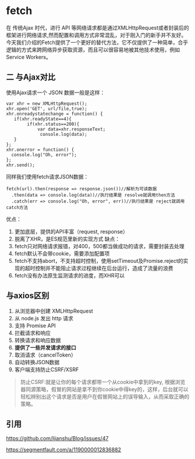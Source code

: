 # fetch

在 传统Ajax 时代，进行 API 等网络请求都是通过XMLHttpRequest或者封装后的框架进行网络请求,然而配置和调用方式非常混乱，对于刚入门的新手并不友好。今天我们介绍的Fetch提供了一个更好的替代方法，它不仅提供了一种简单，合乎逻辑的方式来跨网络异步获取资源，而且可以很容易地被其他技术使用，例如 Service Workers。

## 二 与Ajax对比

使用Ajax请求一个 JSON 数据一般是这样：

```
var xhr = new XMLHttpRequest();
xhr.open('GET', url/file,true);
xhr.onreadystatechange = function() {
   if(xhr.readyState==4){
        if(xhr.status==200){
            var data=xhr.responseText;
             console.log(data);
   }
};
xhr.onerror = function() {
  console.log("Oh, error");
};
xhr.send();
```

同样我们使用fetch请求JSON数据：

```
fetch(url).then(response => response.json())//解析为可读数据
  .then(data => console.log(data))//执行结果是 resolve就调用then方法
  .catch(err => console.log("Oh, error", err))//执行结果是 reject就调用catch方法
```

优点：
1. 更加底层，提供的API丰富（request, response）
2. 脱离了XHR，是ES规范里新的实现方式
缺点：
1. fetch只对网络请求报错，对400，500都当做成功的请求，需要封装去处理
2. fetch默认不会带cookie，需要添加配置项
3. fetch不支持abort，不支持超时控制，使用setTimeout及Promise.reject的实现的超时控制并不能阻止请求过程继续在后台运行，造成了流量的浪费
4. fetch没有办法原生监测请求的进度，而XHR可以

## 与axios区别
1. 从浏览器中创建 XMLHttpRequest
2. 从 node.js 发出 http 请求
3. 支持 Promise API
4. 拦截请求和响应
5. 转换请求和响应数据
6. **提供了一些并发请求的接口**
7. 取消请求（cancelToken）
8. 自动转换JSON数据
9. 客户端支持防止CSRF/XSRF

> 防止CSRF:就是让你的每个请求都带一个从cookie中拿到的key, 根据浏览器同源策略，假冒的网站是拿不到你cookie中得key的，这样，后台就可以轻松辨别出这个请求是否是用户在假冒网站上的误导输入，从而采取正确的策略。


## 引用

https://github.com/ljianshu/Blog/issues/47

https://segmentfault.com/a/1190000012836882